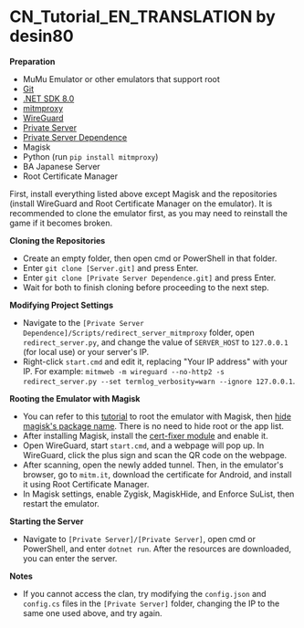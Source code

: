 # CN_Tutorial_EN_TRANSLATION by desin80

**Preparation**

- MuMu Emulator or other emulators that support root
- [Git](https://git-scm.com/)
- [.NET SDK 8.0](https://dotnet.microsoft.com/en-us/download/visual-studio-sdks)
- [mitmproxy](https://mitmproxy.org/)
- [WireGuard](https://www.wireguard.com/)
- [Private Server](Server.git)
- [Private Server Dependence](Dependence.git)
- Magisk
- Python (run `pip install mitmproxy`)
- BA Japanese Server
- Root Certificate Manager

First, install everything listed above except Magisk and the repositories (install WireGuard and Root Certificate Manager on the emulator). It is recommended to clone the emulator first, as you may need to reinstall the game if it becomes broken.

**Cloning the Repositories**

- Create an empty folder, then open cmd or PowerShell in that folder.
- Enter `git clone [Server.git]` and press Enter.
- Enter `git clone [Private Server Dependence.git]` and press Enter.
- Wait for both to finish cloning before proceeding to the next step.

**Modifying Project Settings**

- Navigate to the `[Private Server Dependence]/Scripts/redirect_server_mitmproxy` folder, open `redirect_server.py`, and change the value of `SERVER_HOST` to `127.0.0.1` (for local use) or your server's IP.
- Right-click `start.cmd` and edit it, replacing "Your IP address" with your IP. For example: `mitmweb -m wireguard --no-http2 -s redirect_server.py --set termlog_verbosity=warn --ignore 127.0.0.1`.

**Rooting the Emulator with Magisk**

- You can refer to this [tutorial](https://mumu.163.com/help/20240202/35044_1136675.html) to root the emulator with Magisk, then [hide magisk's package name](https://magiskcn.com/hide-the-magisk-app.html). There is no need to hide root or the app list.
- After installing Magisk, install the [cert-fixer module](https://github.com/pwnlogs/cert-fixer) and enable it.
- Open WireGuard, start `start.cmd`, and a webpage will pop up. In WireGuard, click the plus sign and scan the QR code on the webpage.
- After scanning, open the newly added tunnel. Then, in the emulator's browser, go to `mitm.it`, download the certificate for Android, and install it using Root Certificate Manager.
- In Magisk settings, enable Zygisk, MagiskHide, and Enforce SuList, then restart the emulator.

**Starting the Server**

- Navigate to `[Private Server]/[Private Server]`, open cmd or PowerShell, and enter `dotnet run`. After the resources are downloaded, you can enter the server.

**Notes**

- If you cannot access the clan, try modifying the `config.json` and `config.cs` files in the `[Private Server]` folder, changing the IP to the same one used above, and try again.
